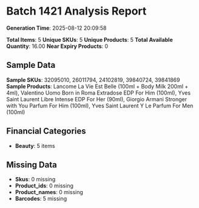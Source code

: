 # Batch 1421 Analysis Report

**Generation Time**: 2025-08-12 20:09:58

**Total Items**: 5
**Unique SKUs**: 5
**Unique Products**: 5
**Total Available Quantity**: 16.00
**Near Expiry Products**: 0

## Sample Data
**Sample SKUs**: 32095010, 26011794, 24102819, 39840724, 39841869
**Sample Products**: Lancome La Vie Est Belle (100ml + Body Milk 200ml + 4ml), Valentino Uomo Born in Roma Extradose EDP For Him (100ml), Yves Saint Laurent Libre Intense EDP For Her (90ml), Giorgio Armani Stronger with You Parfum For Him (100ml), Yves Saint Laurent Y Le Parfum For Men (100ml)

## Financial Categories
- **Beauty**: 5 items

## Missing Data
- **Skus**: 0 missing
- **Product_ids**: 0 missing
- **Product_names**: 0 missing
- **Barcodes**: 5 missing
